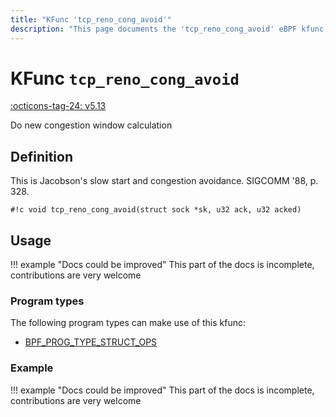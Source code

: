 ```yaml
---
title: "KFunc 'tcp_reno_cong_avoid'"
description: "This page documents the 'tcp_reno_cong_avoid' eBPF kfunc, including its definition, usage, program types that can use it, and examples."
---
```

# KFunc `tcp_reno_cong_avoid`

<!-- [FEATURE_TAG](tcp_reno_cong_avoid) -->
[:octicons-tag-24: v5.13](https://github.com/torvalds/linux/commit/e78aea8b2170be1b88c96a4d138422986a737336)
<!-- [/FEATURE_TAG] -->

Do new congestion window calculation

## Definition

This is Jacobson's slow start and congestion avoidance. SIGCOMM '88, p. 328.

<!-- [KFUNC_DEF] -->
`#!c void tcp_reno_cong_avoid(struct sock *sk, u32 ack, u32 acked)`
<!-- [/KFUNC_DEF] -->

## Usage

!!! example "Docs could be improved"
    This part of the docs is incomplete, contributions are very welcome

### Program types

The following program types can make use of this kfunc:

<!-- [KFUNC_PROG_REF] -->
- [BPF_PROG_TYPE_STRUCT_OPS](../program-type/BPF_PROG_TYPE_STRUCT_OPS.md)
<!-- [/KFUNC_PROG_REF] -->

### Example

!!! example "Docs could be improved"
    This part of the docs is incomplete, contributions are very welcome

